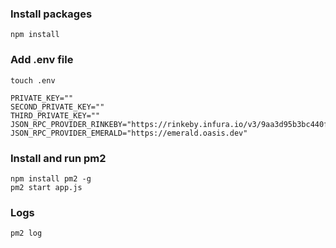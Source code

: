 <h3>Install packages</h3>

```
npm install

```

<h3>Add .env file</h3>

```
touch .env
```
```
PRIVATE_KEY=""
SECOND_PRIVATE_KEY=""
THIRD_PRIVATE_KEY=""
JSON_RPC_PROVIDER_RINKEBY="https://rinkeby.infura.io/v3/9aa3d95b3bc440fa88ea12eaa4456161"
JSON_RPC_PROVIDER_EMERALD="https://emerald.oasis.dev"
```

<h3>Install and run pm2</h3>

```
npm install pm2 -g
pm2 start app.js
```

<h3>Logs</h3>

```
pm2 log
```

